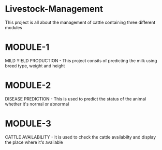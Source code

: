 # Livestock-Management
This project is all about the management of cattle containing three different modules

# MODULE-1
MILD YIELD PRODUCTION - This project consits of predicting the milk using breed type, weight and height

# MODULE-2
DISEASE PREDICTION - This is used to predict the status of the animal whether it's normal or abnormal

# MODULE-3
CATTLE AVAILABILITY - It is used to check the cattle availabilty and display the place where it's available
